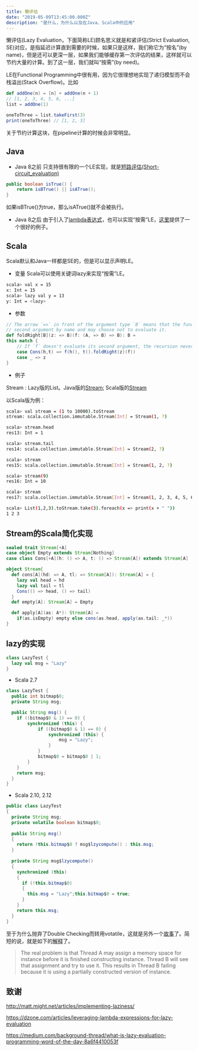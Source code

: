 ```yaml
---
title: 懒评估
date: "2019-05-09T13:45:00.000Z"
description: "是什么，为什么以及在Java、Scala中的应用"
---
```


懒评估(Lazy Evaluation，下面简称LE)顾名思义就是和紧评估(Strict Evaluation, SE)对应，是指延迟计算直到需要的时候，如果只是这样，我们称它为“按名”(by name)，但是还可以更深一层，如果我们能够缓存第一次评估的结果，这样就可以节约大量的计算。到了这一层，我们就叫“按需”(by need)。

LE在Functional Programming中很有用，因为它很理想地实现了递归模型而不会栈溢出(Stack Overflow)。比如

```scala
def addOne(n) = [n] + addOne(n + 1)
// [1, 2, 3, 4, 5, 6, ...]
list = addOne(1)

oneToThree = list.takeFirst(3)
print(oneToThree) // [1, 2, 3]
```

关于节约计算这块，在pipeline计算的时候会非常明显。

## Java
* Java 8之前
只支持很有限的一个LE实现，就是[短路评估(Short-circuit_evaluation)](https://en.wikipedia.org/wiki/Short-circuit_evaluation)

```java
public boolean isTrue() {
    return isBTrue() || isATrue();
}
```
如果isBTrue()为true，那么isATrue()就不会被执行。

* Java 8之后
由于引入了[lambda表达式](https://docs.oracle.com/javase/tutorial/java/javaOO/lambdaexpressions.html)，也可以实现“按需”LE，[这里](https://dzone.com/articles/leveraging-lambda-expressions-for-lazy-evaluation)提供了一个很好的例子。

## Scala

Scala默认和Java一样都是SE的，但是可以显示声明LE。

* 变量
Scala可以使用关键词lazy来实现“按需”LE。

```bash
scala> val x = 15
x: Int = 15
scala> lazy val y = 13
y: Int = <lazy>
```

* 参数

```scala
// The arrow `=>` in front of the argument type `B` means that the function `f` takes its 
// second argument by name and may choose not to evaluate it.   
def foldRight[B](z: => B)(f: (A, => B) => B): B = 
this match {
    // If `f` doesn't evaluate its second argument, the recursion never occurs.
    case Cons(h,t) => f(h(), t().foldRight(z)(f)) 
    case _ => z
}
```

* 例子

Stream : Lazy版的List。Java版的[Stream](https://docs.oracle.com/javase/8/docs/api/java/util/stream/package-summary.html#package.description); Scala版的[Stream](https://www.scala-lang.org/api/2.12.8/scala/collection/immutable/Stream.html)

以Scala版为例：

```bash
scala> val stream = (1 to 10000).toStream
stream: scala.collection.immutable.Stream[Int] = Stream(1, ?)

scala> stream.head
res13: Int = 1

scala> stream.tail
res14: scala.collection.immutable.Stream[Int] = Stream(2, ?)

scala> stream
res15: scala.collection.immutable.Stream[Int] = Stream(1, 2, ?)

scala> stream(9)
res16: Int = 10

scala> stream
res17: scala.collection.immutable.Stream[Int] = Stream(1, 2, 3, 4, 5, 6, 7, 8, 9, 10, ?)

scala> List(1,2,3).toStream.take(3).foreach(x => print(x + " "))
1 2 3 
```

## Stream的Scala简化实现

```scala
sealed trait Stream[+A]
case object Empty extends Stream[Nothing]
case class Cons[+A](h: () => A, t: () => Stream[A]) extends Stream[A]

object Stream{
  def cons[A](hd: => A, tl: => Stream[A]): Stream[A] = {
    lazy val head = hd
    lazy val tail = tl
    Cons(() => head, () => tail)
  }
  def empty[A]: Stream[A] = Empty

  def apply[A](as: A*): Stream[A] = 
    if(as.isEmpty) empty else cons(as.head, apply(as.tail: _*))
}
```

## lazy的实现

```scala
class LazyTest {
  lazy val msg = "Lazy"
}
```

* Scala 2.7
```java
class LazyTest {
  public int bitmap$0;
  private String msg;

  public String msg() {
    if ((bitmap$0 & 1) == 0) {
        synchronized (this) {
            if ((bitmap$0 & 1) == 0) {
                synchronized (this) {
                    msg = "Lazy";
                }
            }
            bitmap$0 = bitmap$0 | 1;
        }
    }
    return msg;
  }
}
```

* Scala 2.10, 2.12
```java
public class LazyTest
{
  private String msg;
  private volatile boolean bitmap$0;
  
  public String msg()
  {
    return !this.bitmap$0 ? msg$lzycompute() : this.msg;
  }
  
  private String msg$lzycompute()
  {
    synchronized (this)
    {
      if (!this.bitmap$0)
      {
        this.msg = "Lazy";this.bitmap$0 = true;
      }
    }
    return this.msg;
  }
}
```

至于为什么抛弃了Double Checking而转用votatile，这就是另外一个[故事](https://en.wikipedia.org/wiki/Double-checked_locking#Usage_in_Java)了。简短的说，就是如下的[解释](https://stackoverflow.com/questions/7855700/why-is-volatile-used-in-double-checked-locking)了。

> The real problem is that Thread A may assign a memory space for instance before it is finished constructing instance. Thread B will see that assignment and try to use it. This results in Thread B failing because it is using a partially constructed version of instance.


## 致谢

http://matt.might.net/articles/implementing-laziness/

https://dzone.com/articles/leveraging-lambda-expressions-for-lazy-evaluation

https://medium.com/background-thread/what-is-lazy-evaluation-programming-word-of-the-day-8a6f4410053f
